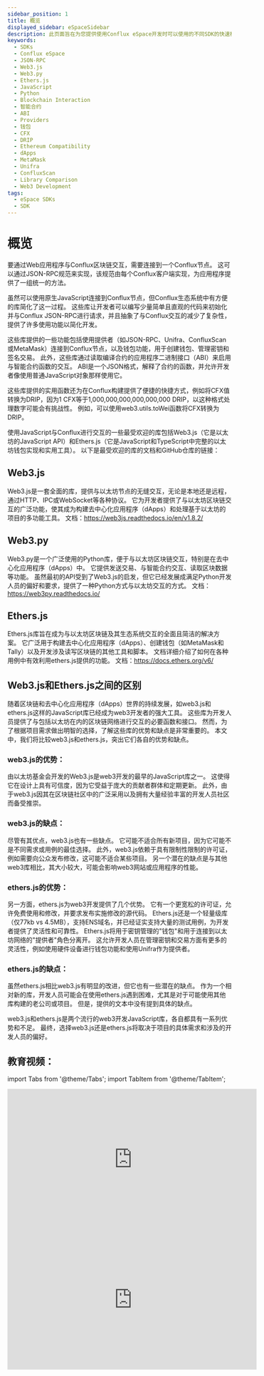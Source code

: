 ```yaml
---
sidebar_position: 1
title: 概览
displayed_sidebar: eSpaceSidebar
description: 此页面旨在为您提供使用Conflux eSpace开发时可以使用的不同SDK的快速概览。
keywords:
  - SDKs
  - Conflux eSpace
  - JSON-RPC
  - Web3.js
  - Web3.py
  - Ethers.js
  - JavaScript
  - Python
  - Blockchain Interaction
  - 智能合约
  - ABI
  - Providers
  - 钱包
  - CFX
  - DRIP
  - Ethereum Compatibility
  - dApps
  - MetaMask
  - Unifra
  - ConfluxScan
  - Library Comparison
  - Web3 Development
tags:
  - eSpace SDKs
  - SDK
---
```


# 概览

要通过Web应用程序与Conflux区块链交互，需要连接到一个Conflux节点。 这可以通过JSON-RPC规范来实现，该规范由每个Conflux客户端实现，为应用程序提供了一组统一的方法。

虽然可以使用原生JavaScript连接到Conflux节点，但Conflux生态系统中有方便的库简化了这一过程。 这些库让开发者可以编写少量简单且直观的代码来初始化并与Conflux JSON-RPC进行请求，并且抽象了与Conflux交互的减少了复杂性，提供了许多使用功能以简化开发。

这些库提供的一些功能包括使用提供者（如JSON-RPC、Unifra、ConfluxScan或MetaMask）连接到Conflux节点，以及钱包功能，用于创建钱包、管理密钥和签名交易。 此外，这些库通过读取编译合约的应用程序二进制接口（ABI）来启用与智能合约函数的交互。 ABI是一个JSON格式，解释了合约的函数，并允许开发者像使用普通JavaScript对象那样使用它。

这些库提供的实用函数还为在Conflux构建提供了便捷的快捷方式，例如将CFX值转换为DRIP，因为1 CFX等于1,000,000,000,000,000,000 DRIP，以这种格式处理数字可能会有挑战性。 例如，可以使用web3.utils.toWei函数将CFX转换为DRIP。

使用JavaScript与Conflux进行交互的一些最受欢迎的库包括Web3.js（它是以太坊的JavaScript API）和Ethers.js（它是JavaScript和TypeScript中完整的以太坊钱包实现和实用工具）。
以下是最受欢迎的库的文档和GitHub仓库的链接：

## Web3.js

Web3.js是一套全面的库，提供与以太坊节点的无缝交互，无论是本地还是远程，通过HTTP、IPC或WebSocket等各种协议。 它为开发者提供了与以太坊区块链交互的广泛功能，使其成为构建去中心化应用程序（dApps）和处理基于以太坊的项目的多功能工具。
文档：https://web3js.readthedocs.io/en/v1.8.2/

## Web3.py

Web3.py是一个广泛使用的Python库，便于与以太坊区块链交互，特别是在去中心化应用程序（dApps）中。 它提供发送交易、与智能合约交互、读取区块数据等功能。 虽然最初的API受到了Web3.js的启发，但它已经发展成满足Python开发人员的偏好和要求，提供了一种Python方式与以太坊交互的方式。
文档：https://web3py.readthedocs.io/

## Ethers.js

Ethers.js库旨在成为与以太坊区块链及其生态系统交互的全面且简洁的解决方案。 它广泛用于构建去中心化应用程序（dApps）、创建钱包（如MetaMask和Tally）以及开发涉及读写区块链的其他工具和脚本。 文档详细介绍了如何在各种用例中有效利用ethers.js提供的功能。
文档：https://docs.ethers.org/v6/

## Web3.js和Ethers.js之间的区别

随着区块链和去中心化应用程序（dApps）世界的持续发展，如web3.js和ethers.js这样的JavaScript库已经成为web3开发者的强大工具。 这些库为开发人员提供了与包括以太坊在内的区块链网络进行交互的必要函数和接口。 然而，为了根据项目需求做出明智的选择，了解这些库的优势和缺点是非常重要的。 本文中，我们将比较web3.js和ethers.js，突出它们各自的优势和缺点。

### web3.js的优势：

由以太坊基金会开发的Web3.js是web3开发的最早的JavaScript库之一。 这使得它在设计上具有可信度，因为它受益于庞大的贡献者群体和定期更新。 此外，由于web3.js因其在区块链社区中的广泛采用以及拥有大量经验丰富的开发人员社区而备受推崇。

### web3.js的缺点：

尽管有其优点，web3.js也有一些缺点。 它可能不适合所有新项目，因为它可能不是不同需求或用例的最佳选择。 此外，web3.js依赖于具有限制性限制的许可证，例如需要向公众发布修改，这可能不适合某些项目。 另一个潜在的缺点是与其他web3库相比，其大小较大，可能会影响web3网站或应用程序的性能。

### ethers.js的优势：

另一方面，ethers.js为web3开发提供了几个优势。 它有一个更宽松的许可证，允许免费使用和修改，并要求发布实施修改的源代码。 Ethers.js还是一个轻量级库（仅77kb vs 4.5MB），支持ENS域名，并已经证实支持大量的测试用例，为开发者提供了灵活性和可靠性。 Ethers.js将用于密钥管理的"钱包"和用于连接到以太坊网络的"提供者"角色分离开。 这允许开发人员在管理密钥和交易方面有更多的灵活性，例如使用硬件设备进行钱包功能和使用Unifra作为提供者。

### ethers.js的缺点：

虽然ethers.js相比web3.js有明显的改进，但它也有一些潜在的缺点。 作为一个相对新的库，开发人员可能会在使用ethers.js遇到困难，尤其是对于可能使用其他库构建的老公司或项目。 但是，提供的文本中没有提到具体的缺点。

web3.js和ethers.js是两个流行的web3开发JavaScript库，各自都具有一系列优势和不足。 最终，选择web3.js还是ethers.js将取决于项目的具体需求和涉及的开发人员的偏好。

## 教育视频：

import Tabs from '@theme/Tabs';
import TabItem from '@theme/TabItem';

<Tabs>
    <TabItem value="youtube" label="Exploring Web3 Libraries">
    <iframe width="560" height="315" src="https://www.youtube.com/embed/tkG30ac9VXg?si=RVXtQqR_5EcMevOB" title="Exploring Web3 Libraries" frameborder="0" allow="accelerometer; autoplay; clipboard-write; encrypted-media; gyroscope; picture-in-picture; web-share" allowfullscreen></iframe>
    </TabItem>
    <TabItem value="youtube5" label="Differences Between web3.js and ethers.js">
    <iframe width="560" height="315" src="https://www.youtube.com/embed/mbDdGlaG9lc?si=gMWU8iQUqNtp3jWh" title="Differences Between web3.js and ethers.js" frameborder="0" allow="accelerometer; autoplay; clipboard-write; encrypted-media; gyroscope; picture-in-picture; web-share" allowfullscreen></iframe> 
    </TabItem>

</Tabs>


